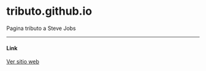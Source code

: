 # tributo.github.io

Pagina tributo a Steve Jobs

-------

#### Link

[Ver sitio web](https://akrosoficial1.github.io/tributo.github.io/)
